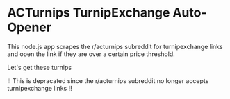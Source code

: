 # ACTurnips TurnipExchange Auto-Opener
This node.js app scrapes the r/acturnips subreddit for turnipexchange links and open the link if they are over a certain price threshold.

Let's get these turnips 

!! This is depracated since the r/acturnips subreddit no longer accepts turnipexchange links !!

